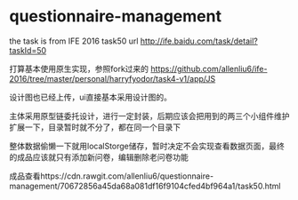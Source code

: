 # questionnaire-management
the task is from IFE 2016 task50
url http://ife.baidu.com/task/detail?taskId=50

打算基本使用原生实现，参照fork过来的 https://github.com/allenliu6/ife-2016/tree/master/personal/harryfyodor/task4-v1/app/JS

设计图也已经上传，ui直接基本采用设计图的。

主体采用原型链委托设计，进行一定封装，后期应该会把用到的两三个小组件维护扩展一下，目录暂时就不分了，都在同一个目录下

整体数据偷懒一下就用localStorge储存，暂时决定不会实现查看数据页面，最终的成品应该就只有添加新问卷，编辑删除老问卷功能

成品查看https://cdn.rawgit.com/allenliu6/questionnaire-management/70672856a45da68a081df16f9104cfed4bf964a1/task50.html


